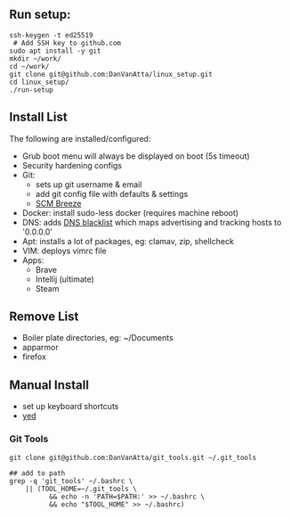 ## Run setup:

```
ssh-keygen -t ed25519
 # Add SSH key to github.com
sudo apt install -y git
mkdir ~/work/
cd ~/work/
git clone git@github.com:DanVanAtta/linux_setup.git
cd linux_setup/
./run-setup
```


## Install List

The following are installed/configured:
 
- Grub boot menu will always be displayed on boot (5s timeout)
- Security hardening configs
- Git: 
  - sets up git username & email
  - add git config file with defaults & settings
  - [SCM Breeze](https://github.com/scmbreeze/scm_breeze)
- Docker: install sudo-less docker (requires machine reboot)
- DNS: adds [DNS blacklist](https://raw.githubusercontent.com/StevenBlack/hosts/master/hosts) 
  which maps advertising and tracking hosts to '0.0.0.0'
- Apt: installs a lot of packages, eg: clamav, zip, shellcheck
- VIM: deploys vimrc file
- Apps:
   - Brave
   - Intellij (ultimate)
   - Steam
  
## Remove List

- Boiler plate directories, eg: ~/Documents
- apparmor
- firefox


## Manual Install

- set up keyboard shortcuts
- [yed](https://www.yworks.com/products/yed/download)

### Git Tools

```
git clone git@github.com:DanVanAtta/git_tools.git ~/.git_tools

## add to path
grep -q 'git_tools' ~/.bashrc \
    || (TOOL_HOME=~/.git_tools \
          && echo -n 'PATH=$PATH:' >> ~/.bashrc \
          && echo "$TOOL_HOME" >> ~/.bashrc)
```

